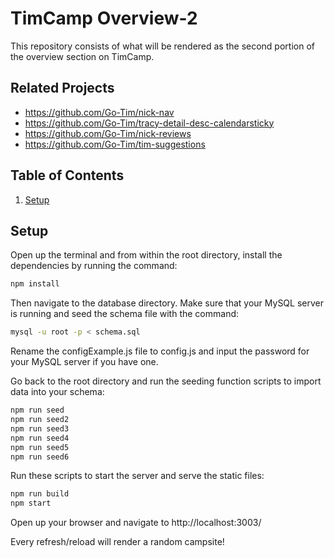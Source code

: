 # TimCamp Overview-2

This repository consists of what will be rendered as the second portion of the overview section on TimCamp.

## Related Projects

  - https://github.com/Go-Tim/nick-nav
  - https://github.com/Go-Tim/tracy-detail-desc-calendarsticky
  - https://github.com/Go-Tim/nick-reviews
  - https://github.com/Go-Tim/tim-suggestions


## Table of Contents

1. [Setup](#Setup)


## Setup

Open up the terminal and from within the root directory, install the dependencies by running the command:

```sh
npm install
```

Then navigate to the database directory. Make sure that your MySQL server is running and seed the schema file with the command:

```sh
mysql -u root -p < schema.sql
```

Rename the configExample.js file to config.js and input the password for your MySQL server if you have one.

Go back to the root directory and run the seeding function scripts to import data into your schema:

```sh
npm run seed
npm run seed2
npm run seed3
npm run seed4
npm run seed5
npm run seed6
```

Run these scripts to start the server and serve the static files:

```sh
npm run build
npm start
```

Open up your browser and navigate to http://localhost:3003/

Every refresh/reload will render a random campsite!
